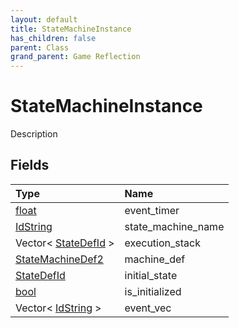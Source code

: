 ```yaml
---
layout: default
title: StateMachineInstance
has_children: false
parent: Class
grand_parent: Game Reflection
---
```

# StateMachineInstance
Description 

## Fields
| Type | Name |
|:-------------|:--------------|
| [float](/game-reflection/components/float.md) | event_timer |
| [IdString](/game-reflection/components/id_string.md) | state_machine_name |
| Vector< [StateDefId](/game-reflection/classes/state_def_id.md) > | execution_stack |
| [StateMachineDef2](/game-reflection/components/state_machine_def2.md) | machine_def |
| [StateDefId](/game-reflection/classes/state_def_id.md) | initial_state |
| [bool](/game-reflection/components/bool.md) | is_initialized |
| Vector< [IdString](/game-reflection/components/id_string.md) > | event_vec |
